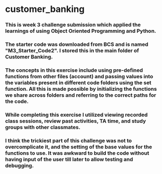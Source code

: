 # customer_banking
### This is week 3 challenge submission which applied the learnings of using Object Oriented Programming and Python.

### The starter code was downloaded from BCS and is named "M3_Starter_Code2".  I stored this in the main folder of Customer Banking.

### The concepts in this exercise include using pre-defined functions from other files (account) and passing values into the variables present in different code folders using the set function.  All this is made possible by initializing the functions we share across folders and referring to the correct paths for the code.

### While completing this exercise I utilized viewing recorded class sessions, review past activities, TA time, and study groups with other classmates.
### I think the trickiest part of this challenge was not to overcomplicate it, and the setting of the base values for the functions to use.  It was awkward to build the code without having input of the user till later to allow testing and debugging.
